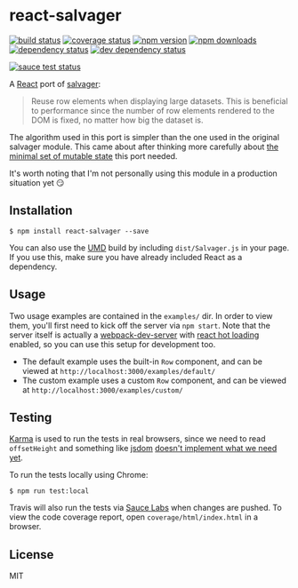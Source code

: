 # react-salvager

[![build status](https://img.shields.io/travis/tanem/react-salvager/master.svg?style=flat-square)](https://travis-ci.org/tanem/react-salvager)
[![coverage status](https://img.shields.io/coveralls/tanem/react-salvager.svg?style=flat-square)](https://coveralls.io/github/tanem/react-salvager)
[![npm version](https://img.shields.io/npm/v/react-salvager.svg?style=flat-square)](https://www.npmjs.com/package/react-salvager)
[![npm downloads](https://img.shields.io/npm/dm/react-salvager.svg?style=flat-square)](https://www.npmjs.com/package/react-salvager)
[![dependency status](https://david-dm.org/tanem/react-salvager.svg?style=flat-square)](https://david-dm.org/tanem/react-salvager)
[![dev dependency status](https://david-dm.org/tanem/react-salvager/dev-status.svg?style=flat-square)](https://david-dm.org/tanem/react-salvager#info=devDependencies)

[![sauce test status](https://saucelabs.com/browser-matrix/react-salvager.svg)](https://saucelabs.com/u/react-salvager)

A [React](http://facebook.github.io/react/) port of [salvager](https://github.com/tanem/salvager):

> Reuse row elements when displaying large datasets. This is beneficial to performance since the number of row elements rendered to the DOM is fixed, no matter how big the dataset is.

The algorithm used in this port is simpler than the one used in the original salvager module. This came about after thinking more carefully about [the minimal set of mutable state](https://facebook.github.io/react/docs/thinking-in-react.html#step-3-identify-the-minimal-but-complete-representation-of-ui-state) this port needed.

It's worth noting that I'm not personally using this module in a production situation yet :smirk:

## Installation

```
$ npm install react-salvager --save
```

You can also use the [UMD](https://github.com/umdjs/umd) build by including `dist/Salvager.js` in your page. If you use this, make sure you have already included React as a dependency.

## Usage

Two usage examples are contained in the `examples/` dir. In order to view them, you'll first need to kick off the server via `npm start`. Note that the server itself is actually a [webpack-dev-server](https://webpack.github.io/docs/webpack-dev-server.html) with [react hot loading](https://github.com/gaearon/react-hot-loader) enabled, so you can use this setup for development too.

- The default example uses the built-in `Row` component, and can be viewed at `http://localhost:3000/examples/default/`
- The custom example uses a custom `Row` component, and can be viewed at `http://localhost:3000/examples/custom/`

## Testing

[Karma](http://karma-runner.github.io/0.13/index.html) is used to run the tests in real browsers, since we need to read `offsetHeight` and something like [jsdom](https://github.com/tmpvar/jsdom) [doesn't implement what we need yet](https://github.com/tmpvar/jsdom/issues/135).

To run the tests locally using Chrome:

```
$ npm run test:local
```

Travis will also run the tests via [Sauce Labs](https://saucelabs.com/) when changes are pushed. To view the code coverage report, open `coverage/html/index.html` in a browser.

## License

MIT
